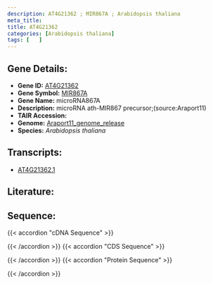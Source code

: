 ```yaml
---
description: AT4G21362 ; MIR867A ; Arabidopsis thaliana
meta_title:
title: AT4G21362
categories: [Arabidopsis thaliana]
tags: [   ]
---
```


## Gene Details:
- **Gene ID:** [AT4G21362](https://www.arabidopsis.org/locus?name=AT4G21362)
- **Gene Symbol:** <u>MIR867A</u>
- **Gene Name:** microRNA867A
- **Description:**   microRNA ath-MIR867 precursor;(source:Araport11)
- **TAIR Accession:** 
- **Genome:** [Araport11_genome_release](https://www.arabidopsis.org/download/list?dir=Genes%2FAraport11_genome_release)
- **Species:** *Arabidopsis thaliana*

## Transcripts:
   -  [AT4G21362.1](https://www.arabidopsis.org/gene?name=AT4G21362.1)
## Literature:
## Sequence:
{{< accordion "cDNA Sequence" >}}

{{< /accordion >}}
{{< accordion "CDS Sequence" >}}

{{< /accordion >}}
{{< accordion "Protein Sequence" >}}

{{< /accordion >}}
